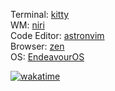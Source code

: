 Terminal: [kitty](https://sw.kovidgoyal.net/kitty/) \
WM: [niri](https://github.com/YaLTeR/niri) \
Code Editor: [astronvim](https://astronvim.com) \
Browser: [zen](https://zen-browser.app/) \
OS: [EndeavourOS](https://endeavouros.com)

[![wakatime](https://wakatime.com/badge/user/1770871d-539e-4acc-85db-976dae244f9c.svg)](https://wakatime.com/@1770871d-539e-4acc-85db-976dae244f9c)
